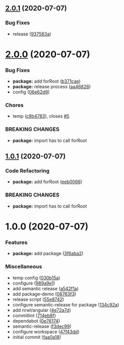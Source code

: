 ## [2.0.1](https://github.com/twittwer/release-test/compare/package/v2.0.0...package/v2.0.1) (2020-07-07)

### Bug Fixes

- release ([937583a](https://github.com/twittwer/release-test/commit/937583a00a996157aa79056cf52ab88d2d6329ca))

# [2.0.0](https://github.com/twittwer/release-test/compare/package/v1.0.1...package/v2.0.0) (2020-07-07)

### Bug Fixes

- **package:** add forRoot ([b371cae](https://github.com/twittwer/release-test/commit/b371caeecd2b1ab8e0ed3e42cff05b3d748046fa))
- **package:** release process ([aa46828](https://github.com/twittwer/release-test/commit/aa46828eab21509d5d5ce75c4aee57e8c4255435))
- config ([06e62d9](https://github.com/twittwer/release-test/commit/06e62d910b192cde1999dcc209fd032a34ac7fd5))

### Chores

- temp ([c9b4783](https://github.com/twittwer/release-test/commit/c9b47836f6c9f09355789eed29065dfea7257c46)), closes [#5](https://github.com/twittwer/release-test/issues/5)

### BREAKING CHANGES

- **package:** import has to call forRoot

## [1.0.1](https://github.com/twittwer/release-test/compare/package/v1.0.0...package/v1.0.1) (2020-07-07)

### Code Refactoring

- **package:** add forRoot ([eeb0066](https://github.com/twittwer/release-test/commit/eeb0066b7e7fe540edafc402627cf45c51baf9c5))

### BREAKING CHANGES

- **package:** import has to call forRoot

# 1.0.0 (2020-07-07)

### Features

- **package:** add package ([3f6aba2](https://github.com/twittwer/release-test/commit/3f6aba24d16d453c87db034a6a26c3f85f7895fc))

### Miscellaneous

- temp config ([030b15a](https://github.com/twittwer/release-test/commit/030b15a17e37d69fd289fa8a3e6fe7c167e9f77c))
- configure ([989a9e1](https://github.com/twittwer/release-test/commit/989a9e1f3901e19aedecebbed0216022a325855f))
- add semantic release ([a542f1a](https://github.com/twittwer/release-test/commit/a542f1ac51ac27ec431f3a1d9ee314b6f957b5fc))
- add package-demo ([08763f3](https://github.com/twittwer/release-test/commit/08763f37fdd6f92df87fa1c1d93fa871fef42f64))
- release script ([55e8742](https://github.com/twittwer/release-test/commit/55e8742d1b11d90d82ff1d2950d2ec2412bee58a))
- configure semantic-release for package ([134c92a](https://github.com/twittwer/release-test/commit/134c92af5105703d3c7bfe0248874eb275c1b082))
- add nrwl/angular ([4e72a7d](https://github.com/twittwer/release-test/commit/4e72a7d8d0d3b2003c22d3d3dafd50b8c9a1eaf1))
- commitlint ([714eb8f](https://github.com/twittwer/release-test/commit/714eb8f42ddc12cd4d953fc45508951dce670d89))
- dependabot ([0e76174](https://github.com/twittwer/release-test/commit/0e7617441d69a6a7e0f794ba6cc9b35b0864898d))
- semantic-release ([f3dec99](https://github.com/twittwer/release-test/commit/f3dec99d4f013c288a96a1d10d6a079a595055c4))
- configure workspace ([47f43dd](https://github.com/twittwer/release-test/commit/47f43dd082c6a4da8d9ec06bf161c28af08c5f34))
- initial commit ([faa0a18](https://github.com/twittwer/release-test/commit/faa0a1815b3f4a445ec83579a1211296caf67313))
